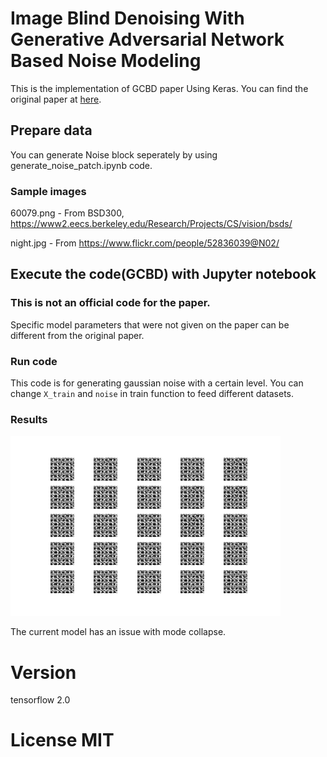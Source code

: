 # Image Blind Denoising With Generative Adversarial Network Based Noise Modeling
This is the implementation of GCBD paper Using Keras. You can find the original paper at [here](http://openaccess.thecvf.com/content_cvpr_2018/papers/Chen_Image_Blind_Denoising_CVPR_2018_paper.pdf).

## Prepare data
You can generate Noise block seperately by using generate_noise_patch.ipynb code.
### Sample images
60079.png - From BSD300, https://www2.eecs.berkeley.edu/Research/Projects/CS/vision/bsds/

night.jpg - From https://www.flickr.com/people/52836039@N02/

## Execute the code(GCBD) with Jupyter notebook
### **This is not an official code for the paper.**
Specific model parameters that were not given on the paper can be different from the original paper.

### Run code
This code is for generating gaussian noise with a certain level.
You can change ```X_train``` and ```noise``` in train function to feed different datasets.

### Results
![Generated Images](https://github.com/powergkrry/noise_generate/blob/master/images/image_1600.png)

The current model has an issue with mode collapse.

# Version
tensorflow 2.0

# License MIT
